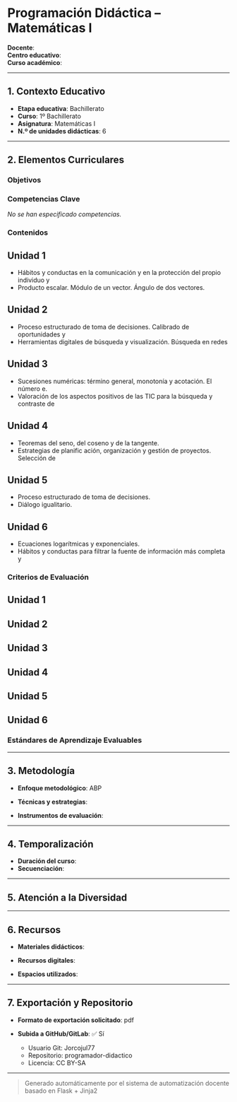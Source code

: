 # Programación Didáctica – Matemáticas I

**Docente**:   
**Centro educativo**:   
**Curso académico**:   

---

## 1. Contexto Educativo

- **Etapa educativa**: Bachillerato
- **Curso**: 1º Bachillerato
- **Asignatura**: Matemáticas I
- **N.º de unidades didácticas**: 6

---

## 2. Elementos Curriculares

### Objetivos


### Competencias Clave

_No se han especificado competencias._


### Contenidos
## Unidad 1
- Hábitos y conductas en la comunicación y en la protección del propio individuo y
- Producto escalar. Módulo de un vector. Ángulo de dos vectores.

## Unidad 2
- Proceso estructurado de toma de decisiones. Calibrado de oportunidades y
- Herramientas digitales de búsqueda y visualización. Búsqueda en redes

## Unidad 3
- Sucesiones numéricas: término general, monotonía y acotación. El número e.
- Valoración de los aspectos positivos de las TIC para la búsqueda y contraste de

## Unidad 4
- Teoremas del seno, del coseno y de la tangente.
- Estrategias de planific ación, organización y gestión de proyectos. Selección de

## Unidad 5
- Proceso estructurado de toma de decisiones.
- Diálogo igualitario.

## Unidad 6
- Ecuaciones logarítmicas y exponenciales.
- Hábitos y conductas para filtrar la fuente de información más completa y

### Criterios de Evaluación
## Unidad 1


## Unidad 2


## Unidad 3


## Unidad 4


## Unidad 5


## Unidad 6


### Estándares de Aprendizaje Evaluables


---

## 3. Metodología

- **Enfoque metodológico**: ABP
- **Técnicas y estrategias**:  
  
- **Instrumentos de evaluación**: 

---

## 4. Temporalización

- **Duración del curso**: 
- **Secuenciación**:  
  

---

## 5. Atención a la Diversidad



---

## 6. Recursos

- **Materiales didácticos**:  
  
- **Recursos digitales**:  
  
- **Espacios utilizados**: 

---

## 7. Exportación y Repositorio

- **Formato de exportación solicitado**: pdf
- **Subida a GitHub/GitLab**: ✅ Sí

  - Usuario Git: Jorcojul77
  - Repositorio: programador-didactico
  - Licencia: CC BY-SA


---

> Generado automáticamente por el sistema de automatización docente basado en Flask + Jinja2
